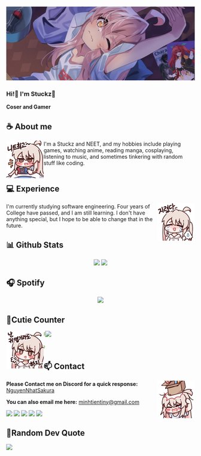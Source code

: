 ![Preview](./images/bg.webp)

### Hi!👋 I'm Stuckz🎀

**Coser and Gamer** 

## **☕ About me**
<a href="https://github.com/"><img align="left" width="100" src="./images/mahiro_switch.png"></a>
I'm a Stuckz and NEET, and my hobbies include playing games, watching anime, reading manga, cosplaying, listening to music, and sometimes tinkering with random stuff like coding.
<br><br>

## **💻 Experience**
<a href="https://github.com/"><img align="right" width="100" src="./images/mahiro_cry.png"></a>
I'm currently studying software engineering. Four years of College have passed, and I am still learning. I don't have anything special, but I hope to be able to change that in the future.


## **📊 Github Stats**
<!-- <div><a href="https://github.com/NguyenNhatSakura"><img width="100" src="https://cdn.discordapp.com/attachments/1077108830862839848/1107004077621125240/105017051_p13.png"></a><div> -->
<p align="center"><img width="50%" src="https://github-readme-stats.vercel.app/api?username=NguyenNhatSakura&show_icons=true&count_private=true&theme=react&hide_border=true&bg_color=0D1117"/> <img width="45%" src="https://github-readme-stats.vercel.app/api/top-langs/?username=NguyenNhatSakura&show_icons=true&count_private=true&theme=react&hide_border=true&bg_color=0D1117&layout=compact"/>
</p>

## **🎧 Spotify**
<p align="center">
<a href="https://open.spotify.com/user/313wevh4qwgdvhqg3kjgxidy5a34?si=6962aa5c8435476f"><img width="525" src="https://spotify-recently-played-readme.vercel.app/api?user=313wevh4qwgdvhqg3kjgxidy5a34"></a>
</p>

## **🧋Cutie Counter**
<!-- <p align="center">
	<img src="https://moe-counter.glitch.me/get/@NguyenNhatSakura?theme=moebooru-h"> <br/>
</p> -->
<a href="https://discord.com/users/1073115194529677332"><img align="right" width=400 src="https://count.getloli.com/@NguyenNhatSakura?name=NguyenNhatSakura&theme=rule34&padding=10&offset=0&scale=1&pixelated=1&darkmode=0"></a>
<a href="https://github.com/"><img align="left" width="100" src="./images/mahiro.png"></a>

```yaml
People who visit my profile :3.

Hehe~ another cutie has been caught.
```
<!-- <br><br><br><br> -->
## **📫 Contact**
<a href="https://github.com/"><img align="right" width="100" src="./images/mahiro_box.png" /></a>
**Please Contact me on Discord for a quick response:** [NguyenNhatSakura](https://discord.com/users/1073115194529677332)

**You can also email me here:** minhtientiny@gmail.com

<!-- <a href="https://github.com/Meghna-DAS/github-profile-views-counter"><img src="https://komarev.com/ghpvc/?username=NguyenNhatSakura"> -->
[![](https://img.shields.io/github/followers/NguyenNhatSakura?label=Followers&style=social)](https://github.com/NguyenNhatSakura)
[![](https://img.shields.io/badge/Discord-7289DA?logo=discord&logoColor=white)](https://discord.gg/Hk4FTJt9sf)
[![](https://img.shields.io/badge/Mail-D14836?logo=gmail&logoColor=white)](mailto:minhtientiny@gmail.com)
[![](https://img.shields.io/badge/Telegram-2ca5e0?logo=telegram&logoColor=white)](https://t.me/khuongdua_dev)
[![](https://img.shields.io/badge/Steam-1a6a98?logo=steam&logoColor=white)](https://steamcommunity.com/id/nguyenhatdev)

## **📑Random Dev Quote**
![](https://quotes-github-readme.vercel.app/api?type=horizontal&theme=radical)

